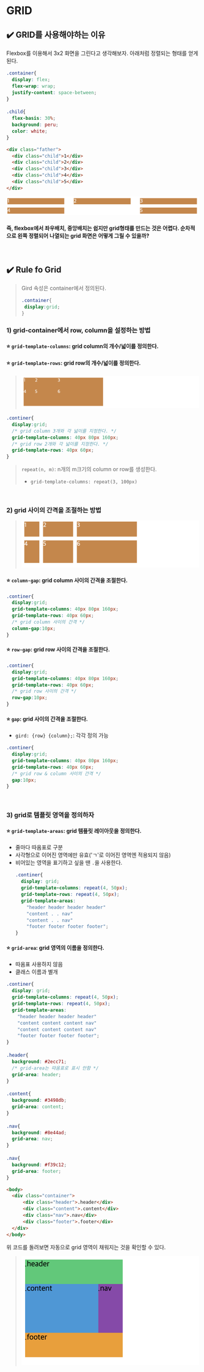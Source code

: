 # GRID

## ✔️ GRID를 사용해야하는 이유
Flexbox를 이용해서 3x2 화면을 그린다고 생각해보자. 아래처럼 정렬되는 형태를 얻게된다.

```css
.container{
  display: flex;
  flex-wrap: wrap;
  justify-content: space-between;
}

.child{
  flex-basis: 30%;
  background: peru;
  color: white;
}
```
```html
<div class="father">
  <div class="child">1</div>
  <div class="child">2</div>
  <div class="child">3</div>
  <div class="child">4</div>
  <div class="child">5</div>
</div>
```
![flexbox의 문제](./../asset/grid_01.png)

#### 즉, flexbox에서 좌우배치, 중앙배치는 쉽지만 grid형태를 만드는 것은 어렵다. 순차적으로 왼쪽 정렬되어 나열되는 grid 화면은 어떻게 그릴 수 있을까?

<br/>

## ✔️ Rule fo Grid
> Gird 속성은 container에서 정의된다.
> ```css
> .container{
>  display:grid;
> }
> ```


### 1) grid-container에서 row, column을 설정하는 방법

#### ⭐️ **`grid-template-columns`**: grid column의 개수/넓이를 정의한다.

#### ⭐️ **`grid-template-rows`**: grid row의 개수/넓이를 정의한다.

> ![grid 레이아웃](./../asset/grid_02.png)

```css
.continer{
  display:grid;
  /* grid column 3개와 각 넓이를 지정한다. */
  grid-template-columns: 40px 80px 160px;
  /* grid row 2개와 각 넓이를 지정한다. */
  grid-template-rows: 40px 60px;
}
```
> `repeat(n, m)`: n개의 m크기의 column or row를 생성한다.
> - `grid-template-columns: repeat(3, 100px)`

<br/>

### 2) grid 사이의 간격을 조절하는 방법

> ![grid 레이아웃](./../asset/grid_03.png)

#### ⭐️ **`column-gap`**: grid column 사이의 간격을 조절한다.
```css
.continer{
  display:grid;
  grid-template-columns: 40px 80px 160px;
  grid-template-rows: 40px 60px;
  /* grid column 사이의 간격 */
  column-gap:10px;
}
```

#### ⭐️ **`row-gap`**: grid row 사이의 간격을 조절한다.
```css
.continer{
  display:grid;
  grid-template-columns: 40px 80px 160px;
  grid-template-rows: 40px 60px;
  /* grid row 사이의 간격 */
  row-gap:10px;
}
```

#### ⭐️ **`gap`**: grid 사이의 간격을 조절한다.
- `gird: {row} {column};`: 각각 정의 가능

```css
.continer{
  display:grid;
  grid-template-columns: 40px 80px 160px;
  grid-template-rows: 40px 60px;
  /* grid row & column 사이의 간격 */
  gap:10px;
}
```

<br/>

### 3) grid로 템플릿 영역을 정의하자
#### ⭐️ **`grid-template-areas`**: grid 템픞릿 레이아웃을 정의한다.
- 줄마다 따옴표로 구분
- 사각형으로 이어진 영역에만 유효('ㄱ'로 이어진 영역엔 적용되지 않음)
- 비어있는 영역을 표기하고 싶을 땐 `.`을 사용한다.
  ```css
  .continer{
    display: grid;
    grid-template-columns: repeat(4, 50px);
    grid-template-rows: repeat(4, 50px);
    grid-template-areas:
      "header header header header"
      "content . . nav"
      "content . . nav"
      "footer footer footer footer";
  }
  ```

#### ⭐️ **`grid-area`**: grid 영역의 이름을 정의한다.
- 따옴표 사용하지 않음
- 클래스 이름과 별개

```css
.continer{
  display: grid;
  grid-template-columns: repeat(4, 50px);
  grid-template-rows: repeat(4, 50px);
  grid-template-areas:
    "header header header header"
    "content content content nav"
    "content content content nav"
    "footer footer footer footer";
}

.header{
  background: #2ecc71;
  /* grid-area는 따옴표로 표시 안함 */
  grid-area: header;
}

.content{
  background: #3498db;
  grid-area: content;
}

.nav{
  background: #8e44ad;
  grid-area: nav;
}

.nav{
  background: #f39c12;
  grid-area: footer;
}
```
```html
<body>
  <div class="container">
      <div class="header">.header</div>
      <div class="content">.content</div>
      <div class="nav">.nav</div>
      <div class="footer">.footer</div>
  </div>
</body>
```
위 코드를 돌려보면 자동으로 grid 영역이 채워지는 것을 확인할 수 있다.

> ![grid 레이아웃](./../asset/grid_04.png)
